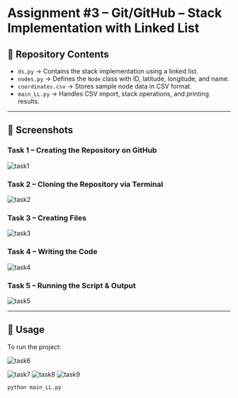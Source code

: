 # Assignment #3 – Git/GitHub – Stack Implementation with Linked List

## 📂 Repository Contents

- `ds.py` → Contains the stack implementation using a linked list.
- `nodes.py` → Defines the `Node` class with ID, latitude, longitude, and name.
- `coordinates.csv` → Stores sample node data in CSV format.
- `main_LL.py` → Handles CSV import, stack operations, and printing results.

---

## 📸 Screenshots

### Task 1 – Creating the Repository on GitHub  
![task1](images/task1.png)

### Task 2 – Cloning the Repository via Terminal  
![task2](images/task2.png)

### Task 3 – Creating Files  
![task3](images/task3.png)

### Task 4 – Writing the Code  
![task4](images/task4.png)

### Task 5 – Running the Script & Output  
![task5](images/task5.png)

---

## 📝 Usage

To run the project:


![task6](images/task6.png)

![task7](images/task7.png)
![task8](images/task8.png)
![task9](images/task9.png)


```bash
python main_LL.py

